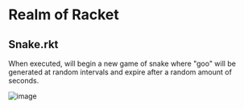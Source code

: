 # Realm of Racket

## Snake.rkt

When executed, will begin a new game of snake where "goo" will be generated at random intervals and expire after a random amount of seconds.

![image](https://user-images.githubusercontent.com/82133/48666401-0f236180-ea8f-11e8-86cf-32555695b5d0.png)

